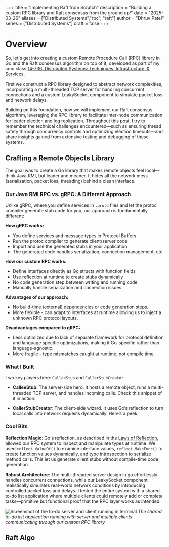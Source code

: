 +++
title = "Implementing Raft from Scratch"
description = "Building a custom RPC library and Raft consensus from the ground up!"
date = "2025-03-26"
aliases = ["Distributed Systems","rpc", "raft"]
author = "Dhruv Patel"
series = ["Distributed Systems"]
draft = false
+++

# Overview

So, let's get into creating a custom Remote Procedure Call (RPC) library in Go and the Raft consensus algorithm on top of it, developed as part of my cmu class [14-736: Distributed Systems: Techniques, Infrastructure, & Services](https://mews.sv.cmu.edu/teaching/14736/).

First we construct a RPC library designed to abstract network complexities, incorporating a multi-threaded TCP server for handling concurrent connections and a custom LeakySocket component to simulate packet loss and network delays.

Building on this foundation, now we will implement our Raft consensus algorithm, leveraging the RPC library to facilitate inter-node communication for leader election and log replication. Throughout this post, I try to remember the technical challenges encountered—such as ensuring thread safety through concurrency controls and optimizing election timeouts—and share insights gained from extensive testing and debugging of these systems.

## Crafting a Remote Objects Library

The goal was to create a Go library that makes remote objects feel local—think Java RMI, but leaner and meaner. It hides all the network mess (serialization, packet loss, threading) behind a clean interface.

### Our Java RMI RPC vs. gRPC: A Different Approach

Unlike gRPC, where you define services in `.proto` files and let the protoc compiler generate stub code for you, our approach is fundamentally different:

**How gRPC works:**

- You define services and message types in Protocol Buffers
- Run the protoc compiler to generate client/server code
- Import and use the generated stubs in your application
- The generated code handles serialization, connection management, etc.

**How our custom RPC works:**

- Define interfaces directly as Go structs with function fields
- Use reflection at runtime to create stubs dynamically
- No code generation step between writing and running code
- Manually handle serialization and connection issues

**Advantages of our approach:**

- No build-time (external) dependencies or code generation steps.
- More flexible - can adapt to interfaces at runtime allowing us to inject a unknown RPC protocol layouts.

**Disadvantages compared to gRPC:**

- Less optimized due to lack of separate framework for protocol definition and language specific optimizations, making it Go-specific rather than language-agnostic.
- More fragile - type mismatches caught at runtime, not compile time.

### What I Built

Two key players here: `CalleeStub` and `CallerStubCreator`.

- **CalleeStub**: The server-side hero. It hosts a remote object, runs a multi-threaded TCP server, and handles incoming calls. Check this snippet of it in action:

- **CallerStubCreator**: The client-side wizard. It uses Go’s reflection to turn local calls into network requests dynamically. Here’s a peek:

### Cool Bits

**Reflection Magic**: Go's reflection, as described in the [Laws of Reflection](https://go.dev/blog/laws-of-reflection), allowed our RPC system to inspect and manipulate types at runtime. We used `reflect.ValueOf()` to examine interface values, `reflect.MakeFunc()` to create function values dynamically, and type introspection to serialize method calls. This let us generate client stubs without compile-time code generation. 

**Robust Architecture**: The multi-threaded server design in go effortlessly handles concurrent connections, while our LeakySocket component realistically simulates real-world network conditions by introducing controlled packet loss and delays. I tested the entire system with a shared to-do list application where multiple clients could remotely add or complete tasks—primitive but functional proof that the RPC layer works as intended.

![Screenshot of the to-do server and client running in terminal](/blog/example.png)
*The shared to-do list application running with server and multiple clients communicating through our custom RPC library*


## Raft Algo